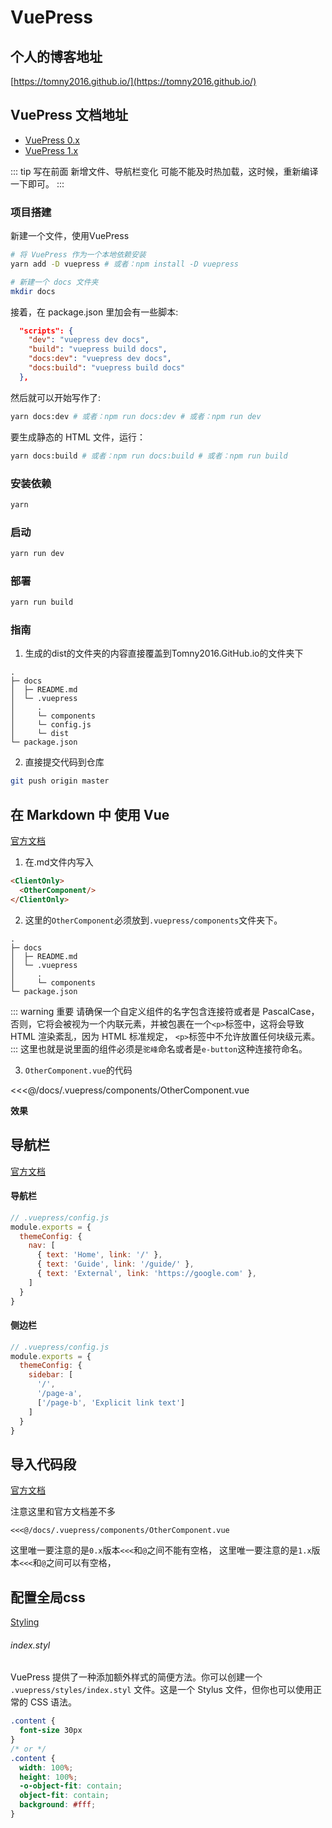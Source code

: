 # VuePress
## 个人的博客地址
[https://tomny2016.github.io/](https://tomny2016.github.io/)

## VuePress 文档地址
- [VuePress 0.x](https://vuepress.vuejs.org/zh/)
- [VuePress 1.x](https://v0.vuepress.vuejs.org/zh/guide/)

::: tip 写在前面
 新增文件、导航栏变化 可能不能及时热加载，这时候，重新编译一下即可。
:::

### 项目搭建
新建一个文件，使用VuePress
```bash
# 将 VuePress 作为一个本地依赖安装
yarn add -D vuepress # 或者：npm install -D vuepress

# 新建一个 docs 文件夹
mkdir docs
```
接着，在 package.json 里加会有一些脚本:
```json
  "scripts": {
    "dev": "vuepress dev docs",
    "build": "vuepress build docs",
    "docs:dev": "vuepress dev docs",
    "docs:build": "vuepress build docs"
  },
```
然后就可以开始写作了:
```bash
yarn docs:dev # 或者：npm run docs:dev # 或者：npm run dev
```
要生成静态的 HTML 文件，运行：
```bash
yarn docs:build # 或者：npm run docs:build # 或者：npm run build
```
### 安装依赖
```bash
yarn
```

### 启动
```bash
yarn run dev
```

### 部署
```bash
yarn run build
```

### 指南
1. 生成的dist的文件夹的内容直接覆盖到Tomny2016.GitHub.io的文件夹下
```
.
├─ docs
│  ├─ README.md
│  └─ .vuepress
│     .
│     └─ components
│     └─ config.js
│     └─ dist
└─ package.json

```
2. 直接提交代码到仓库

```bash
git push origin master
```
## 在 Markdown 中 使用 Vue

[官方文档](https://v0.vuepress.vuejs.org/zh/guide/using-vue.html#%E6%B5%8F%E8%A7%88%E5%99%A8%E7%9A%84-api-%E8%AE%BF%E9%97%AE%E9%99%90%E5%88%B6)
1. 在.md文件内写入
```md
<ClientOnly>
  <OtherComponent/>
</ClientOnly>
```
2. 这里的`OtherComponent`必须放到`.vuepress/components`文件夹下。
```
.
├─ docs
│  ├─ README.md
│  └─ .vuepress
│     .
│     └─ components
└─ package.json
```
::: warning 重要
请确保一个自定义组件的名字包含连接符或者是 PascalCase，否则，它将会被视为一个内联元素，并被包裹在一个`<p>`标签中，这将会导致 HTML 渲染紊乱，因为 HTML 标准规定， `<p>`标签中不允许放置任何块级元素。
:::
这里也就是说里面的组件必须是`驼峰`命名或者是`e-button`这种连接符命名。

3. `OtherComponent.vue`的代码

<<<@/docs/.vuepress/components/OtherComponent.vue

**效果**
<ClientOnly>
  <OtherComponent/>
</ClientOnly>

## 导航栏
[官方文档](https://v0.vuepress.vuejs.org/zh/default-theme-config/#%E9%A6%96%E9%A1%B5)

#### 导航栏
```js
// .vuepress/config.js
module.exports = {
  themeConfig: {
    nav: [
      { text: 'Home', link: '/' },
      { text: 'Guide', link: '/guide/' },
      { text: 'External', link: 'https://google.com' },
    ]
  }
}
```
#### 侧边栏
```js
// .vuepress/config.js
module.exports = {
  themeConfig: {
    sidebar: [
      '/',
      '/page-a',
      ['/page-b', 'Explicit link text']
    ]
  }
}
```

## 导入代码段
[官方文档](https://v0.vuepress.vuejs.org/zh/guide/markdown.html#%E5%AF%BC%E5%85%A5%E4%BB%A3%E7%A0%81%E6%AE%B5)

注意这里和官方文档差不多
```
<<<@/docs/.vuepress/components/OtherComponent.vue
```
这里唯一要注意的是`0.x`版本`<<<`和`@`之间不能有空格，
这里唯一要注意的是`1.x`版本`<<<`和`@`之间可以有空格，

## 配置全局css
[Styling](https://vuepress.vuejs.org/zh/config/#styling)
###### index.styl
VuePress 提供了一种添加额外样式的简便方法。你可以创建一个 `.vuepress/styles/index.styl` 文件。这是一个 Stylus 文件，但你也可以使用正常的 CSS 语法。

```css
.content {
  font-size 30px
}
/* or */
.content {
  width: 100%;
  height: 100%;
  -o-object-fit: contain;
  object-fit: contain;
  background: #fff;
}
```